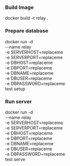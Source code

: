 ### Build Image
docker build -t relay .

### Prepare database
docker run -d \
--name relay \
-e SERVERHOST=replaceme \
-e SERVERPORT=replaceme \
-e DBHOST=replaceme \
-e DBPORT=replaceme \
-e DBNAME=replaceme \
-e DBUSER=replaceme \
-e DBPASSWORD=replaceme \
test setup

### Run server
docker run -d \
--name relay \
-e SERVERHOST=replaceme \
-e SERVERPORT=replaceme \
-e DBHOST=replaceme \
-e DBPORT=replaceme \
-e DBNAME=replaceme \
-e DBUSER=replaceme \
-e DBPASSWORD=replaceme \
test serve